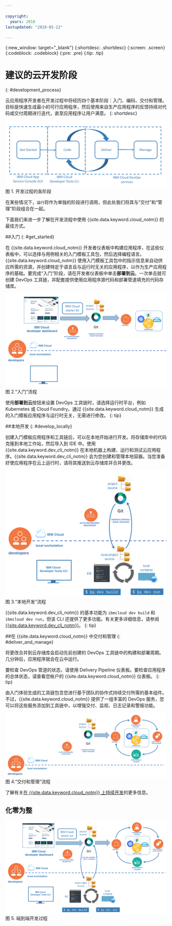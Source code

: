 ```yaml
---

copyright:
  years: 2018
lastupdated: "2018-05-22"

---
```

{:new_window: target="_blank"}
{:shortdesc: .shortdesc}
{:screen: .screen}
{:codeblock: .codeblock}
{:pre: .pre}
{:tip: .tip}

# 建议的云开发阶段
{: #development_process}

云应用程序开发者在开发过程中将经历四个基本阶段：入门、编码、交付和管理。目标是快速生成最小的可行应用程序，然后使用来自生产应用程序的反馈持续对代码或交付周期进行迭代，直至应用程序让用户满意。
{: shortdesc}

![开发流程](images/dev_flow_overview.png "开发流程") 图 1. 开发过程的各阶段

在某些情况下，`运行`将作为单独的阶段进行调用，但此处我们将其与“交付”和“管理”阶段组合在一起。

下面我们来进一步了解在开发流程中使用 {{site.data.keyword.cloud_notm}} 的最佳方式。

##入门
{: #get_started}

在 {{site.data.keyword.cloud_notm}} 开发者仪表板中构建应用程序，在这些仪表板中，可以选择与用例相关的入门模板工具包，然后选择编程语言。{{site.data.keyword.cloud_notm}} 使用入门模板工具包中的指示信息来自动供应所需的资源，并创建特定于语言且与运行时无关的应用程序，以作为生产应用程序的基础。要完成“入门”阶段，请在开发者仪表板中单击**部署到云**。一次单击就可创建 DevOps 工具链，并配套提供使用应用程序源代码和部署管道填充的代码存储库。

![入门](images/dev_get_started.png "入门") 图 2.“入门”流程

使用**部署到云**按钮来设置 DevOps 工具链时，请选择运行时平台，例如 Kubernetes 或 Cloud Foundry。通过 {{site.data.keyword.cloud_notm}} 生成的入门模板应用程序与运行时无关，无需进行修改。
{: tip}

##本地开发
{: #develop_locally}

创建入门模板应用程序和工具链后，可以在本地开始进行开发。将存储库中的代码克隆到本地工作站，然后导入到 IDE 中。使用 {{site.data.keyword.dev_cli_notm}} 在本地机器上构建、运行和测试云应用程序。{{site.data.keyword.dev_cli_notm}} 会为您创建和管理本地容器。当您准备好使应用程序在云上运行时，请将其推送到云存储库并合并更改。

![本地开发](images/dev_code_locally.png "本地开发") 图 3.“本地开发”流程

{{site.data.keyword.dev_cli_notm}} 的基本功能为 `ibmcloud dev build` 和 `ibmcloud dev run`，但该 CLI 还提供了更多功能。有关更多详细信息，请参阅 [{{site.data.keyword.dev_cli_notm}}](../cli/idt/index.html)。
{: tip}

##在 {{site.data.keyword.cloud_notm}} 中交付和管理
{: #deliver_and_manage}

将更改合并到云存储库会启动先前创建的 DevOps 工具链中的构建和部署周期。几分钟后，应用程序就会在云中运行。

要检查 DevOps 管道的状态，请使用 Delivery Pipeline 仪表板。要检查应用程序的总体状态，请查看您帐户的 {{site.data.keyword.cloud_notm}} 仪表板。
{: tip}

由入门体验生成的工具链包含您进行基于团队的协作式持续交付所需的基本组件。不过，{{site.data.keyword.cloud_notm}} 提供了一组丰富的 DevOps 服务，您可以将这些服务添加到工具链中，以增强交付、监视、日志记录和警报功能。

![交付和管理](images/dev_deliver_and_manage.png "交付和管理") 图 4.“交付和管理”流程

了解有关[在 {{site.data.keyword.cloud_notm}} 上持续开发](../services/ContinuousDelivery/index.html#cd_getting_started)的更多信息。

## 化零为整

![过程详细信息](images/dev_process_detail.png "过程详细信息") 图 5. 端到端开发过程

